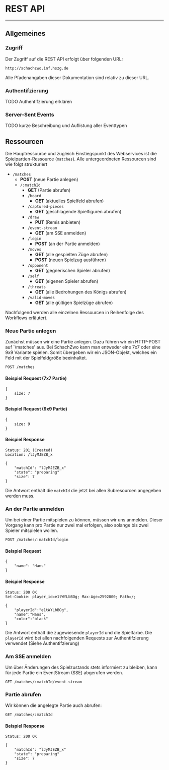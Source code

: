 
# REST API

----------
 
## Allgemeines

### Zugriff


Der Zugriff auf die REST API erfolgt über folgenden URL:

	http://schachzwo.inf.hszg.de

Alle Pfadenangaben dieser Dokumentation sind relativ zu dieser URL.

### Authentifzierung

TODO Authentifzierung erklären

### Server-Sent Events

TODO kurze Beschreibung und Auflistung aller Eventtypen

## Ressourcen

Die Hauptressource und zugleich Einstiegspunkt des Webservices ist die Spielpartien-Ressource (`matches`). Alle untergeordneten Ressourcen sind wie folgt strukturiert

- `/matches`
	- **POST** (neue Partie anlegen)
	- `/:matchId`
		- **GET** (Partie abrufen)
		- `/board`
			- **GET** (aktuelles Spielfeld abrufen)
		- `/captured-pieces`
			- **GET** (geschlagende Spielfiguren abrufen)
		- `/draw`
			- **PUT** (Remis anbieten)
		- `/event-stream`
			- **GET** (am SSE anmelden)
		- `/login`
			- **POST** (an der Partie anmelden)
		- `/moves`
			- **GET** (alle gespielten Züge abrufen)
			- **POST** (neuen Spielzug ausführen)
		- `/opponent`
			- **GET** (gegnerischen Spieler abrufen)
		- `/self`
			- **GET** (eigenen Spieler abrufen)
		- `/threats`
			- **GET** (alle Bedrohungen des Königs abrufen)
		- `/valid-moves`
			- **GET** (alle gültigen Spielzüge abrufen)

Nachfolgend werden alle einzelnen Ressourcen in Reihenfolge des Workflows erläutert.

### Neue Partie anlegen ###

Zunächst müssen wir eine Partie anlegen. Dazu führen wir ein HTTP-POST auf `\matches' aus. Bei SchachZwo kann man entweder eine 7x7 oder eine 9x9 Variante spielen. Somit übergeben wir ein JSON-Objekt, welches ein Feld mit der Spielfeldgröße beeinhaltet.   

	POST /matches

#### Beispiel Request (7x7 Partie) 

	{
		size: 7
	}

#### Beispiel Request (9x9 Partie) 

	{
		size: 9
	}

#### Beispiel Response

	Status: 201 (Created)
	Location: /lJyMJEZB_x 

	{
		"matchId": "lJyMJEZB_x"
		"state": "preparing"
		"size": 7
	}

Die Antwort enthält die `matchId` die jetzt bei allen Subresourcen angegeben werden muss.


		
### An der Partie anmelden ###

Um bei einer Partie mitspielen zu können, müssen wir uns anmelden. Dieser Vorgang kann pro Partie nur zwei mal erfolgen, also solange bis zwei Spieler mitspielen wollen.

	POST /matches/:matchId/login

#### Beispiel Request

	{
		"name": "Hans"
	}

#### Beispiel Response

	Status: 200 OK
	Set-Cookie: player_id=e1tWYLbBOg; Max-Age=2592000; Path=/;

	{
		"playerId":"e1tWYLbBOg",
		"name":"Hans",
		"color":"black"
	}

Die Antwort enthält die zugewiesende `playerId` und die Spielfarbe. Die `playerId` wird bei allen nachfolgenden Requests zur Authentifzierung verwendet (Siehe Authentifzierung) 

### Am SSE anmelden ###

Um über Änderungen des Spielzustands stets informiert zu bleiben, kann für jede Partie ein EventStream (SSE) abgerufen werden.


	GET /matches/:matchId/event-stream

### Partie abrufen ###

Wir können die angelegte Partie auch abrufen:

	GET /matches/:matchId

#### Beispiel Response

	Status: 200 OK

	{
		"matchId": "lJyMJEZB_x"
		"state": "preparing"
		"size": 7
	}






